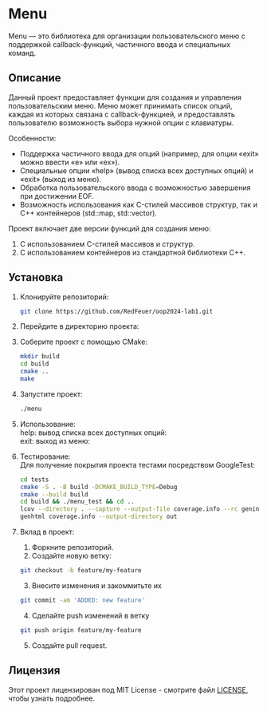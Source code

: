 # Menu

Menu — это библиотека для организации пользовательского меню с поддержкой callback-функций, частичного ввода и специальных команд.

## Описание

Данный проект предоставляет функции для создания и управления пользовательским меню. Меню может принимать список опций, каждая из которых связана с callback-функцией, и предоставлять пользователю возможность выбора нужной опции с клавиатуры.

Особенности:
- Поддержка частичного ввода для опций (например, для опции «exit» можно ввести «e» или «ex»).
- Специальные опции «help» (вывод списка всех доступных опций) и «exit» (выход из меню).
- Обработка пользовательского ввода с возможностью завершения при достижении EOF.
- Возможность использования как C-стилей массивов структур, так и C++ контейнеров (std::map, std::vector).

Проект включает две версии функций для создания меню:
1. С использованием C-стилей массивов и структур.
2. С использованием контейнеров из стандартной библиотеки C++.

## Установка

1. Клонируйте репозиторий:
   ```bash
   git clone https://github.com/RedFeuer/oop2024-lab1.git
   ```
2. Перейдите в директорию проекта:  
3. Соберите проект с помощью CMake:
   ```bash
   mkdir build
   cd build
   cmake ..
   make
   ```
4. Запустите проект:
   ```bash
   ./menu
   ```
5. Использование:  
   help: вывод списка всех доступных опций:  
   exit: выход из меню:
   

6. Тестирование:  
   Для получение покрытия проекта тестами посредством GoogleTest:
   ```bash
   cd tests
   cmake -S . -B build -DCMAKE_BUILD_TYPE=Debug
   cmake --build build
   cd build && ./menu_test && cd ..
   lcov --directory . --capture --output-file coverage.info --rc geninfo_unexecuted_blocks=1 --ignore-errors mismatch
   genhtml coverage.info --output-directory out
   ```
7. Вклад в проект:  
   1. Форкните репозиторий.
   2. Создайте новую ветку:
   ```bash
   git checkout -b feature/my-feature
   ```
   3. Внесите изменения и закоммитьте их
   ```bash
   git commit -am 'ADDED: new feature'
   ```
   4. Сделайте push изменений в ветку
   ```bash
   git push origin feature/my-feature
   ```
   5. Создайте pull request.  

## Лицензия
Этот проект лицензирован под MIT License - смотрите файл [LICENSE](LICENSE), чтобы узнать подробнее.


